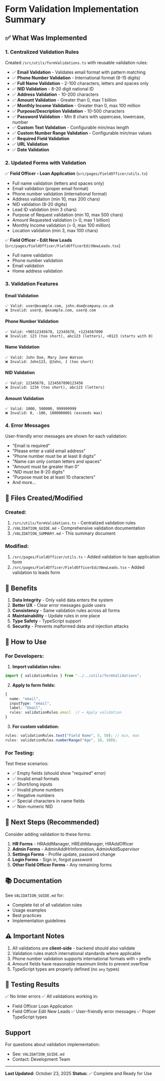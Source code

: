 # Form Validation Implementation Summary

## ✅ What Was Implemented

### 1. Centralized Validation Rules

Created `/src/utils/formValidations.ts` with reusable validation rules:

- ✅ **Email Validation** - Validates email format with pattern matching
- ✅ **Phone Number Validation** - International format (8-15 digits)
- ✅ **Full Name Validation** - 2-100 characters, letters and spaces only
- ✅ **NID Validation** - 8-20 digit national ID
- ✅ **Address Validation** - 10-200 characters
- ✅ **Amount Validation** - Greater than 0, max 1 billion
- ✅ **Monthly Income Validation** - Greater than 0, max 100 million
- ✅ **Purpose/Description Validation** - 10-500 characters
- ✅ **Password Validation** - Min 8 chars with uppercase, lowercase, number
- ✅ **Custom Text Validation** - Configurable min/max length
- ✅ **Custom Number Range Validation** - Configurable min/max values
- ✅ **Required Field Validation**
- ✅ **URL Validation**
- ✅ **Date Validation**

### 2. Updated Forms with Validation

✅ **Field Officer - Loan Application** (`src/pages/FieldOfficer/utils.ts`)

- Full name validation (letters and spaces only)
- Email validation (proper email format)
- Phone number validation (international format)
- Address validation (min 10, max 200 chars)
- NID validation (8-20 digits)
- Lead ID validation (min 3 chars)
- Purpose of Request validation (min 10, max 500 chars)
- Amount Requested validation (> 0, max 1 billion)
- Monthly Income validation (> 0, max 100 million)
- Location validation (min 3, max 100 chars)

✅ **Field Officer - Edit New Leads** (`src/pages/FieldOfficer/FieldOfficerEditNewLeads.tsx`)

- Full name validation
- Phone number validation
- Email validation
- Home address validation

### 3. Validation Features

#### Email Validation

```
✅ Valid: user@example.com, john.doe@company.co.uk
❌ Invalid: user@, @example.com, user@.com
```

#### Phone Number Validation

```
✅ Valid: +96512345678, 12345678, +1234567890
❌ Invalid: 123 (too short), abc123 (letters), +0123 (starts with 0)
```

#### Name Validation

```
✅ Valid: John Doe, Mary Jane Watson
❌ Invalid: John123, @John, J (too short)
```

#### NID Validation

```
✅ Valid: 12345678, 1234567890123456
❌ Invalid: 1234 (too short), abc123 (letters)
```

#### Amount Validation

```
✅ Valid: 1000, 500000, 999999999
❌ Invalid: 0, -100, 1000000001 (exceeds max)
```

### 4. Error Messages

User-friendly error messages are shown for each validation:

- "Email is required"
- "Please enter a valid email address"
- "Phone number must be at least 8 digits"
- "Name can only contain letters and spaces"
- "Amount must be greater than 0"
- "NID must be 8-20 digits"
- "Purpose must be at least 10 characters"
- And more...

## 📁 Files Created/Modified

### Created:

1. `/src/utils/formValidations.ts` - Centralized validation rules
2. `/VALIDATION_GUIDE.md` - Comprehensive validation documentation
3. `/VALIDATION_SUMMARY.md` - This summary document

### Modified:

1. `/src/pages/FieldOfficer/utils.ts` - Added validation to loan application form
2. `/src/pages/FieldOfficer/FieldOfficerEditNewLeads.tsx` - Added validation to leads form

## 🎯 Benefits

1. **Data Integrity** - Only valid data enters the system
2. **Better UX** - Clear error messages guide users
3. **Consistency** - Same validation rules across all forms
4. **Maintainability** - Update rules in one place
5. **Type Safety** - TypeScript support
6. **Security** - Prevents malformed data and injection attacks

## 📖 How to Use

### For Developers:

1. **Import validation rules:**

```typescript
import { validationRules } from "../../utils/formValidations";
```

2. **Apply to form fields:**

```typescript
{
  name: "email",
  inputType: "email",
  label: "Email",
  rules: validationRules.email  // ← Apply validation
}
```

3. **For custom validation:**

```typescript
rules: validationRules.text("Field Name", 5, 50); // min, max
rules: validationRules.numberRange("Age", 18, 100);
```

### For Testing:

Test these scenarios:

- ✅ Empty fields (should show "required" error)
- ✅ Invalid email formats
- ✅ Short/long inputs
- ✅ Invalid phone numbers
- ✅ Negative numbers
- ✅ Special characters in name fields
- ✅ Non-numeric NID

## 🔄 Next Steps (Recommended)

Consider adding validation to these forms:

1. **HR Forms** - HRAddManager, HREditManager, HRAddOfficer
2. **Admin Forms** - AdminAddHrInformation, AdminAddSupervisor
3. **Settings Forms** - Profile update, password change
4. **Login Forms** - Sign in, forgot password
5. **Other Field Officer Forms** - Any remaining forms

## 📚 Documentation

See `VALIDATION_GUIDE.md` for:

- Complete list of all validation rules
- Usage examples
- Best practices
- Implementation guidelines

## ⚠️ Important Notes

1. All validations are **client-side** - backend should also validate
2. Validation rules match international standards where applicable
3. Phone number validation supports international formats with `+` prefix
4. Amount fields have reasonable maximum limits to prevent overflow
5. TypeScript types are properly defined (no `any` types)

## 🎉 Testing Results

✅ No linter errors
✅ All validations working in:

- Field Officer Loan Application
- Field Officer Edit New Leads
  ✅ User-friendly error messages
  ✅ Proper TypeScript types

## Support

For questions about validation implementation:

- See: `VALIDATION_GUIDE.md`
- Contact: Development Team

---

**Last Updated:** October 23, 2025
**Status:** ✅ Complete and Ready for Use
